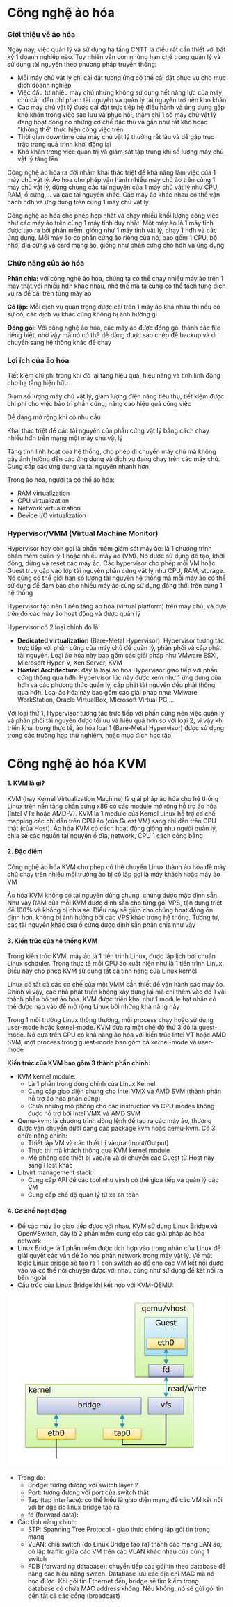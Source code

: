 # Công nghệ ảo hóa

### Giới thiệu về ảo hóa

Ngày nay, việc quản lý và sử dụng hạ tầng CNTT là điều rất cần thiết với bất kỳ 1 doanh nghiệp nào. Tuy nhiên vẫn còn những hạn chế trong quản lý và sử dụng tài nguyên theo phương pháp truyền thống:
    
- Mỗi máy chủ vật lý chỉ cài đặt tương ứng có thể cài đặt phục vụ cho mục đích doanh nghiệp
- Việc đầu tư nhiều máy chủ nhưng không sử dụng hết năng lực của máy chủ dẫn đến phí phạm tài nguyên và quản lý tài nguyên trở nên khó khăn
- Các máy chủ vật lý được cài đặt trực tiếp hệ điều hành và ứng dụng gặp khó khăn trong việc sao lưu và phục hồi, thậm chí 1 số máy chủ vật lý đang hoạt động có những cơ chế đặc thù và gần như rất khó hoặc "không thể" thực hiện công việc trên
- Thời gian downtime của máy chủ vật lý thường rất lâu và dễ gặp trục trặc trong quá trình khởi động lại
- Khó khăn trong việc quản trị và giám sát tập trung khi số lượng máy chủ vật lý tăng lên

Công nghệ ảo hóa ra đời nhằm khai thác triệt để khả năng làm việc của 1 máy chủ vật lý. Ảo hóa cho phép vận hành nhiều máy chủ ảo trên cùng 1 máy chủ vật lý, dùng chung các tài nguyên của 1 máy chủ vật lý như CPU, RAM, ổ cứng,... và các tài nguyên khác. Các máy ảo khác nhau có thể vận hành hđh và ứng dụng trên cùng 1 máy chủ vật lý

Công nghệ ảo hóa cho phép hợp nhất và chạy nhiều khối lượng công việc như các máy ảo trên cùng 1 máy tính duy nhất. Một máy ảo là 1 máy tính được tạo ra bởi phần mềm, giống như 1 máy tính vật lý, chạy 1 hđh và các ứng dụng. Mỗi máy ảo có phần cứng ảo riêng của nó, bao gồm 1 CPU, bộ nhớ, đĩa cứng và card mạng ảo, giống như phần cứng cho hđh và ứng dụng

### Chức năng của ảo hóa

**Phân chia:** với công nghệ ảo hóa, chúng ta có thể chạy nhiều máy ảo trên 1 máy thật với nhiều hđh khác nhau, nhờ thế mà ta cũng có thể tách từng dịch vụ ra để cài trên từng máy ảo

**Cô lập:** Mỗi dịch vụ quan trọng được cài trên 1 máy ảo khá nhau thì nếu có sự cố, các dịch vụ khác cũng không bị ảnh hưởng gì

**Đóng gói:** Với công nghệ ảo hóa, các máy ảo được đóng gói thành các file riêng biệt, nhờ vậy mà nó có thể dễ dàng được sao chép để backup và di chuyển sang hệ thống khác để chạy

### Lợi ích của ảo hóa

Tiết kiệm chi phí trong khi đó lại tăng hiệu quả, hiệu năng và tính linh động cho hạ tầng hiện hữu

Giảm số lượng máy chủ vật lý, giảm lượng điện năng tiêu thụ, tiết kiệm được chi phí cho việc bảo trì phần cứng, nâng cao hiệu quả công việc

Dễ dàng mở rộng khi có nhu cầu

Khai thác triệt để các tài nguyên của phần cứng vật lý bằng cách chạy nhiều hđh trên mạng một máy chủ vật lý

Tăng tính linh hoạt của hệ thống, cho phép di chuyển máy chủ mà không gây ảnh hưởng đến các ứng dụng và dịch vụ đang chạy trên các máy chủ. Cung cấp các ứng dụng và tài nguyên nhanh hơn

Trong ảo hóa, người ta có thể ảo hóa:

- RAM virtualization
- CPU virtualization
- Network virtualization
- Device I/O virtualization

### Hypervisor/VMM (Virtual Machine Monitor)

Hypervisor hay còn gọi là phần mềm giám sát máy ảo: là 1 chương trình phần mềm quản lý 1 hoặc nhiều máy ảo (VM). Nó được sử dụng đê tạo, khởi động, dừng và reset các máy ảo. Các hypervisor cho phép mỗi VM hoặc Guest truy cập vào lớp tài nguyên phần cứng vật lý như CPU, RAM, storage. Nó cũng có thể giới hạn số lượng tài nguyên hệ thống mà mỗi máy ảo có thể sử dụng để đảm bảo cho nhiều máy ảo cùng sử dụng đồng thời trên cùng 1 hệ thống

Hypervisor tạo nên 1 nền tảng ảo hóa (virtual platform) trên máy chủ, và dựa trên đó các máy ảo hoạt động và được quản lý

Hypervisor có 2 loại chính đó là:

- **Dedicated virtualization** (Bare-Metal Hypervisor): Hypervisor tương tác trực tiếp với phần cứng của máy chủ để quản lý, phân phối và cấp phát tài nguyên. Loại ảo hóa này bao gồm các giải pháp như VMware ESXi, Microsoft Hyper-V, Xen Server, KVM
- **Hosted Architecture:** đây là loại ảo hóa Hypervisor giao tiếp với phần cứng thông qua hđh. Hypervisor lúc này được xem như 1 ứng dụng của hđh và các phương thức quản lý, cấp phát tài nguyên đều phải thông qua hđh. Loại ảo hóa này bao gồm các giải pháp như: VMware WorkStation, Oracle VirtualBox, Microsoft Virtual PC,...

Với loại thứ 1, Hypervisor tương tác trực tiếp với phần cứng nên việc quản lý và phân phối tài nguyên được tối ưu và hiệu quả hơn so với loại 2, vì vậy khi triển khai trong thực tế, ảo hóa loại 1 (Bare-Metal Hypervisor) được sử dụng trong các trường hợp thử nghiệm, hoặc mục đích học tập

# Công nghệ ảo hóa KVM

#### 1. KVM là gì?

KVM (hay Kernel Virtualization Machine) là giải pháp ảo hóa cho hệ thống Linux trên nền tảng phần cứng x86 có các module mở rộng hỗ trợ ảo hóa (Intel VTx hoặc AMD-V). KVM là 1 module của Kernel Linux hỗ trợ cơ chế mapping các chỉ dẫn trên CPU ảo (của Guest VM) sang chỉ dẫn trên CPU thật (của Host). Ảo hóa KVM có cách hoạt động giống như người quản lý, chia sẻ các nguồn tài nguyên ổ đĩa, network, CPU 1 cách công bằng


#### 2. Đặc điểm

Công nghệ ảo hóa KVM cho phép có thể chuyển Linux thành ảo hóa để máy chủ chạy trên nhiều môi trường ảo bị cô lập gọi là máy khách hoặc máy ảo VM

Ảo hóa KVM không có tài nguyên dùng chung, chúng được mặc định sẵn. Như vậy RAM của mỗi KVM được định sẵn cho từng gói VPS, tận dụng triệt để 100% và không bị chia sẻ. Điều này sẽ giúp cho chúng hoạt động ổn định hơn, không bị ảnh hưởng bởi các VPS khác trong hệ thống. Tương tự, các tài nguyên khác của ổ cứng được định sẵn phân chia như vậy

#### 3. Kiến trúc của hệ thống KVM

Trong kiến trúc KVM, máy ảo là 1 tiến trình Linux, được lập lịch bởi chuẩn Linux schduler. Trong thực tế mỗi CPU ảo xuất hiện như là 1 tiến trình Linux. Điều này cho phép KVM sử dụng tất cả tính năng của Linux kernel

Linux có tất cả các cơ chế của một VMM cần thiết để vận hành các máy ảo. Chính vì vậy, các nhà phát triển không xây dựng lại mà chỉ thêm vào đó 1 vài thành phần hỗ trợ ảo hóa. KVM được triển khai như 1 module hạt nhân có thể được nạp vào để mở rộng Linux bởi những khả năng này

Trong 1 môi trường Linux thông thường, mỗi process chạy hoặc sử dụng user-mode hoặc kernel-mode. KVM đưa ra một chế độ thứ 3 đó là guest-mode. Nó dựa trên CPU có khả năng ảo hóa với kiến trúc Intel VT hoặc AMD SVM, một process trong guest-mode bao gồm cả kernel-mode và user-mode

**Kiến trúc của KVM bao gồm 3 thành phần chính:**

- KVM kernel module:
    - Là 1 phần trong dòng chính của Linux Kernel
    - Cung cấp giao diện chung cho Intel VMX và AMD SVM (thành phần hỗ trợ ảo hóa phần cứng)
    - Chứa những mô phỏng cho các instruction và CPU modes không được hỗ trợ bởi Intel VMX và AMD SVM
- Qemu-kvm: là chương trình dòng lệnh để tạo ra các máy ảo, thường được vận chuyển dưới dạng các package kvm hoặc qemu-kvm. Có 3 chức năng chính:
    - Thiết lập VM và các thiết bị vào/ra (Input/Output)
    - Thực thi mã khách thông qua KVM kernel module
    - Mô phỏng các thiết bị vào/ra và di chuyển các Guest từ Host này sang Host khác
- Libvirt management stack:
    - Cung cấp API để các tool như virsh có thể gioa tiếp và quản lý các VM
    - Cung cấp chế độ quản lý từ xa an toàn

#### 4. Cơ chế hoạt động

- Để các máy ảo giao tiếp được với nhau, KVM sử dụng Linux Bridge và OpenVSwitch, đây là 2 phần mềm cung cấp các giải pháp ảo hóa network
- Linux Bridge là 1 phần mềm được tích hợp vào trong nhân của Linux để giải quyết các vấn đề ảo hóa phần network trong máy vật lý. Về mặt logic Linux bridge sẽ tạo ra 1 con switch ảo để cho các VM kết nối được vào và có thể nói chuyện được với nhau cũng như sử dụng để kết nối ra bên ngoài
- Cấu trúc của Linux Bridge khi kết hợp với KVM-QEMU:

![](./images/kientruc.png)

- Trong đó:
    - Bridge: tương đương với switch layer 2
    - Port: tương đương với port của switch thật
    - Tap (tap interface): có thể hiểu là giao diện mạng để các VM kết nối với bridge do linux bridge tạo ra
    - fd (forward data): 
- Các tính năng chính:
    - STP: Spanning Tree Protocol - giao thức chống lặp gói tin trong mạng
    - VLAN: chia switch (do Linux Bridge tạo ra) thành các mạng LAN ảo, cô lập traffic giữa các VM trên các VLAN khác nhau của cùng 1 switch
    - FDB (forwarding database): chuyển tiếp các gói tin theo database để nâng cao hiệu năng switch. Database lưu các địa chỉ MAC mà nó học được. Khi gói tin Ethernet đến, bridge sẽ tìm kiếm trong database có chứa MAC address không. Nếu không, nó sẽ gửi gói tin đến tất cả các cổng (broadcast)

